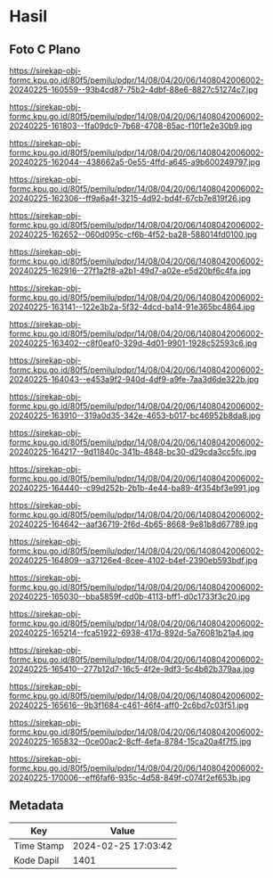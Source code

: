 # Hasil

## Foto C Plano

https://sirekap-obj-formc.kpu.go.id/80f5/pemilu/pdpr/14/08/04/20/06/1408042006002-20240225-160559--93b4cd87-75b2-4dbf-88e6-8827c51274c7.jpg

https://sirekap-obj-formc.kpu.go.id/80f5/pemilu/pdpr/14/08/04/20/06/1408042006002-20240225-161803--1fa09dc9-7b68-4708-85ac-f10f1e2e30b9.jpg

https://sirekap-obj-formc.kpu.go.id/80f5/pemilu/pdpr/14/08/04/20/06/1408042006002-20240225-162044--438662a5-0e55-4ffd-a645-a9b600249797.jpg

https://sirekap-obj-formc.kpu.go.id/80f5/pemilu/pdpr/14/08/04/20/06/1408042006002-20240225-162306--ff9a6a4f-3215-4d92-bd4f-67cb7e819f26.jpg

https://sirekap-obj-formc.kpu.go.id/80f5/pemilu/pdpr/14/08/04/20/06/1408042006002-20240225-162652--060d095c-cf6b-4f52-ba28-588014fd0100.jpg

https://sirekap-obj-formc.kpu.go.id/80f5/pemilu/pdpr/14/08/04/20/06/1408042006002-20240225-162916--27f1a2f8-a2b1-49d7-a02e-e5d20bf6c4fa.jpg

https://sirekap-obj-formc.kpu.go.id/80f5/pemilu/pdpr/14/08/04/20/06/1408042006002-20240225-163141--122e3b2a-5f32-4dcd-ba14-91e365bc4864.jpg

https://sirekap-obj-formc.kpu.go.id/80f5/pemilu/pdpr/14/08/04/20/06/1408042006002-20240225-163402--c8f0eaf0-329d-4d01-9901-1928c52593c6.jpg

https://sirekap-obj-formc.kpu.go.id/80f5/pemilu/pdpr/14/08/04/20/06/1408042006002-20240225-164043--e453a9f2-940d-4df9-a9fe-7aa3d6de322b.jpg

https://sirekap-obj-formc.kpu.go.id/80f5/pemilu/pdpr/14/08/04/20/06/1408042006002-20240225-163910--319a0d35-342e-4653-b017-bc46952b8da8.jpg

https://sirekap-obj-formc.kpu.go.id/80f5/pemilu/pdpr/14/08/04/20/06/1408042006002-20240225-164217--9d11840c-341b-4848-bc30-d29cda3cc5fc.jpg

https://sirekap-obj-formc.kpu.go.id/80f5/pemilu/pdpr/14/08/04/20/06/1408042006002-20240225-164440--c99d252b-2b1b-4e44-ba89-4f354bf3e991.jpg

https://sirekap-obj-formc.kpu.go.id/80f5/pemilu/pdpr/14/08/04/20/06/1408042006002-20240225-164642--aaf36719-2f6d-4b65-8668-9e81b8d67789.jpg

https://sirekap-obj-formc.kpu.go.id/80f5/pemilu/pdpr/14/08/04/20/06/1408042006002-20240225-164809--a37126e4-8cee-4102-b4ef-2390eb593bdf.jpg

https://sirekap-obj-formc.kpu.go.id/80f5/pemilu/pdpr/14/08/04/20/06/1408042006002-20240225-165030--bba5859f-cd0b-4113-bff1-d0c1733f3c20.jpg

https://sirekap-obj-formc.kpu.go.id/80f5/pemilu/pdpr/14/08/04/20/06/1408042006002-20240225-165214--fca51922-6938-417d-892d-5a76081b21a4.jpg

https://sirekap-obj-formc.kpu.go.id/80f5/pemilu/pdpr/14/08/04/20/06/1408042006002-20240225-165410--277b12d7-16c5-4f2e-9df3-5c4b62b379aa.jpg

https://sirekap-obj-formc.kpu.go.id/80f5/pemilu/pdpr/14/08/04/20/06/1408042006002-20240225-165616--9b3f1684-c461-46f4-aff0-2c6bd7c03f51.jpg

https://sirekap-obj-formc.kpu.go.id/80f5/pemilu/pdpr/14/08/04/20/06/1408042006002-20240225-165832--0ce00ac2-8cff-4efa-8784-15ca20a4f7f5.jpg

https://sirekap-obj-formc.kpu.go.id/80f5/pemilu/pdpr/14/08/04/20/06/1408042006002-20240225-170006--eff6faf6-935c-4d58-849f-c074f2ef653b.jpg


## Metadata

| Key        | Value               |
| ---------- | ------------------- |
| Time Stamp | 2024-02-25 17:03:42 |
| Kode Dapil | 1401                |



